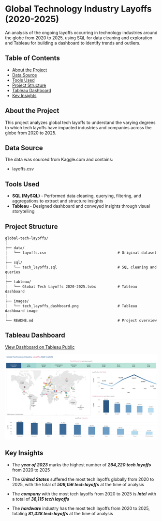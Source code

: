 # Global Technology Industry Layoffs (2020-2025)
An analysis of the ongoing layoffs occurring in technology industries around the globe from 2020 to 2025, using SQL for data cleaning and exploration and Tableau for building a dashboard to identify trends and outliers.

## Table of Contents
* [About the Project](https://github.com/Kaileyv/global-tech-layoffs/tree/main?tab=readme-ov-file#about-the-project)
* [Data Source](https://github.com/Kaileyv/global-tech-layoffs/tree/main?tab=readme-ov-file#data-source)
* [Tools Used](https://github.com/Kaileyv/global-tech-layoffs/tree/main?tab=readme-ov-file#tools-used)
* [Project Structure](https://github.com/Kaileyv/global-tech-layoffs/tree/main?tab=readme-ov-file#project-structure)
* [Tableau Dashboard](https://github.com/Kaileyv/global-tech-layoffs/tree/main?tab=readme-ov-file#tableau-dashboard)
* [Key Insights](https://github.com/Kaileyv/global-tech-layoffs/tree/main?tab=readme-ov-file#key-insights)

## About the Project
This project analyzes global tech layoffs to understand the varying degrees to which tech layoffs have impacted industries and companies across the globe from 2020 to 2025.

## Data Source
The data was sourced from Kaggle.com and contains:
* layoffs.csv

## Tools Used
* **SQL (MySQL)** - Performed data cleaning, querying, filtering, and aggregations to extract and structure insights
* **Tableau** - Designed dashboard and conveyed insights through visual storytelling

## Project Structure
```
global-tech-layoffs/
│
├── data/                
│   └── layoffs.csv                                 # Original dataset
│
├── sql/                  
│   └── tech_layoffs.sql                            # SQL cleaning and queries  
│
├── tableau/               
│   └── Global Tech Layoffs 2020-2025.twbx          # Tableau dashboard
│
├── images/               
│   └── tech_layoffs_dashboard.png                  # Tableau dashboard image
│
└── README.md                                       # Project overview
```
## Tableau Dashboard
[View Dashboard on Tableau Public](https://public.tableau.com/shared/J87HMF5G3?:display_count=n&:origin=viz_share_link)

![](https://github.com/Kaileyv/global-tech-layoffs/blob/main/images/tech_layoffs_dashboard.png)

## Key Insights
* The _**year of 2023**_ marks the highest number of _**264,220 tech layoffs**_ from 2020 to 2025

* The _**United States**_ suffered the most tech layoffs globally from 2020 to 2025, with the total of _**509,156 tech layoffs**_ at the time of analysis

* The _**company**_ with the most tech layoffs from 2020 to 2025 is _**Intel**_ with a total of _**38,115 tech layoffs**_

* The _**hardware**_ industry has the most tech layoffs from 2020 to 2025, totaling _**81,428 tech layoffs**_ at the time of analysis



